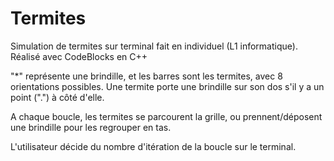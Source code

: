 # Termites
Simulation de termites sur terminal fait en individuel (L1 informatique). Réalisé avec CodeBlocks en C++

"*" représente une brindille, et les barres sont les termites, avec 8 orientations possibles. Une termite porte une brindille sur son dos s'il y a un point (".") à côté d'elle.

A chaque boucle, les termites se parcourent la grille, ou prennent/déposent une brindille pour les regrouper en tas.

L'utilisateur décide du nombre d'itération de la boucle sur le terminal.
